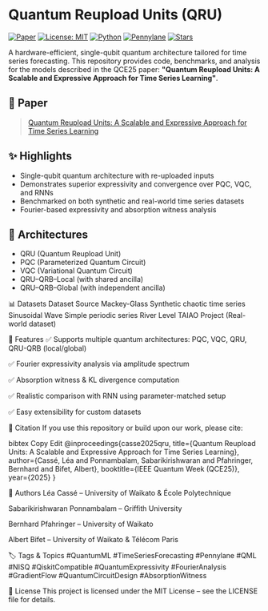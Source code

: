 # Quantum Reupload Units (QRU)
[![Paper](https://img.shields.io/badge/Paper-QCE25-blue)](link_to_paper_or_arxiv)
[![License: MIT](https://img.shields.io/badge/License-MIT-yellow.svg)](LICENSE)
[![Python](https://img.shields.io/badge/python-3.8+-blue.svg)](https://www.python.org/)
[![Pennylane](https://img.shields.io/badge/Pennylane-compatible-brightgreen)](https://pennylane.ai/)
[![Stars](https://img.shields.io/github/stars/YOUR_USERNAME/QreuploadUnit?style=social)](https://github.com/Sabarikirishwaran/QreuploadUnit/stargazers)

A hardware-efficient, single-qubit quantum architecture tailored for time series forecasting. This repository provides code, benchmarks, and analysis for the models described in the QCE25 paper: **"Quantum Reupload Units: A Scalable and Expressive Approach for Time Series Learning"**.


## 📄 Paper
> [Quantum Reupload Units: A Scalable and Expressive Approach for Time Series Learning](link_to_pdf_or_arxiv_if_applicable)

## ✨ Highlights
- Single-qubit quantum architecture with re-uploaded inputs
- Demonstrates superior expressivity and convergence over PQC, VQC, and RNNs
- Benchmarked on both synthetic and real-world time series datasets
- Fourier-based expressivity and absorption witness analysis

## 🧠 Architectures
- QRU (Quantum Reupload Unit)
- PQC (Parameterized Quantum Circuit)
- VQC (Variational Quantum Circuit)
- QRU–QRB–Local (with shared ancilla)
- QRU–QRB–Global (with independent ancilla)

📊 Datasets
Dataset	Source
Mackey-Glass	Synthetic chaotic time series
Sinusoidal Wave	Simple periodic series
River Level	TAIAO Project (Real-world dataset)

📌 Features
✅ Supports multiple quantum architectures: PQC, VQC, QRU, QRU-QRB (local/global)

✅ Fourier expressivity analysis via amplitude spectrum

✅ Absorption witness & KL divergence computation

✅ Realistic comparison with RNN using parameter-matched setup

✅ Easy extensibility for custom datasets

📖 Citation
If you use this repository or build upon our work, please cite:

bibtex
Copy
Edit
@inproceedings{casse2025qru,
  title={Quantum Reupload Units: A Scalable and Expressive Approach for Time Series Learning},
  author={Cassé, Léa and Ponnambalam, Sabarikirishwaran and Pfahringer, Bernhard and Bifet, Albert},
  booktitle={IEEE Quantum Week (QCE25)},
  year={2025}
}

🧠 Authors
Léa Cassé – University of Waikato & École Polytechnique

Sabarikirishwaran Ponnambalam – Griffith University

Bernhard Pfahringer – University of Waikato

Albert Bifet – University of Waikato & Télécom Paris

🏷️ Tags & Topics
#QuantumML #TimeSeriesForecasting #Pennylane #QML #NISQ #QiskitCompatible #QuantumExpressivity #FourierAnalysis #GradientFlow #QuantumCircuitDesign #AbsorptionWitness

📜 License
This project is licensed under the MIT License – see the LICENSE file for details.
